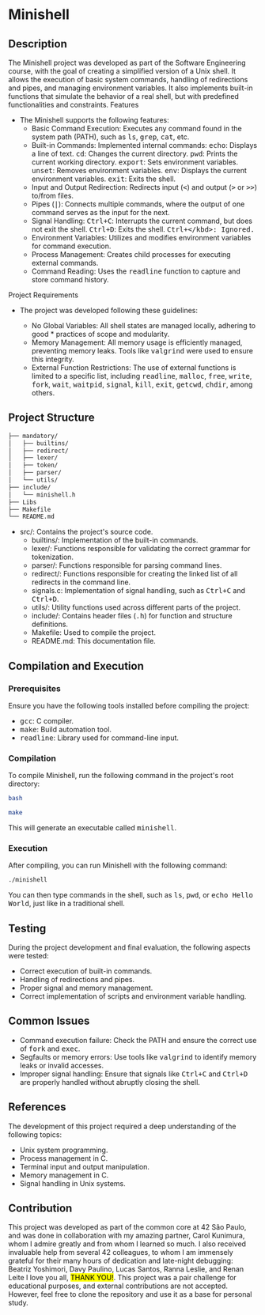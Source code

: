 # Minishell

## Description

The Minishell project was developed as part of the Software Engineering course, with the goal of creating a simplified version of a Unix shell. It allows the execution of basic system commands, handling of redirections and pipes, and managing environment variables. It also implements built-in functions that simulate the behavior of a real shell, but with predefined functionalities and constraints.
Features

* The Minishell supports the following features:
    * Basic Command Execution: Executes any command found in the system path (PATH), such as <kbd>ls</kbd>, <kbd>grep</kbd>, <kbd>cat</kbd>, etc.
    * Built-in Commands: Implemented internal commands:
        <kbd>echo</kbd>: Displays a line of text.
        <kbd>cd</kbd>: Changes the current directory.
        <kbd>pwd</kbd>: Prints the current working directory.
        <kbd>export</kbd>: Sets environment variables.
        <kbd>unset</kbd>: Removes environment variables.
        <kbd>env</kbd>: Displays the current environment variables.
        <kbd>exit</kbd>: Exits the shell.
    * Input and Output Redirection:
        Redirects input (<kbd><</kbd>) and output (<kbd>></kbd> or <kbd>>></kbd>) to/from files.
    * Pipes (<kbd>|</kbd>): Connects multiple commands, where the output of one command serves as the input for the next.
    * Signal Handling:
        <kbd>Ctrl+C</kbd>: Interrupts the current command, but does not exit the shell.
        <kbd>Ctrl+D</kbd>: Exits the shell.
        <kbd>Ctrl+\</kbd>: Ignored.
    * Environment Variables: Utilizes and modifies environment variables for command execution.
    * Process Management: Creates child processes for executing external commands.
    * Command Reading: Uses the <kbd>readline</kbd> function to capture and store command history.

Project Requirements

* The project was developed following these guidelines:

    * No Global Variables: All shell states are managed locally, adhering to good * practices of scope and modularity.
    * Memory Management: All memory usage is efficiently managed, preventing memory leaks. Tools like <kbd>valgrind</kbd> were used to ensure this integrity.
    * External Function Restrictions: The use of external functions is limited to a specific list, including <kbd>readline</kbd>, <kbd>malloc</kbd>, <kbd>free</kbd>, <kbd>write</kbd>, <kbd>fork</kbd>, <kbd>wait</kbd>, <kbd>waitpid</kbd>, <kbd>signal</kbd>, <kbd>kill</kbd>, <kbd>exit</kbd>, <kbd>getcwd</kbd>, <kbd>chdir</kbd>, among others.


## Project Structure

```bash
├── mandatory/
│   ├── builtins/
│   ├── redirect/
│   ├── lexer/
│   ├── token/
│   ├── parser/
│   └── utils/
├── include/
│   └── minishell.h
├── Libs
├── Makefile
└── README.md
```
* src/: Contains the project's source code.
    * builtins/: Implementation of the built-in commands.
    * lexer/: Functions responsible for validating the correct grammar for tokenization.
    * parser/: Functions responsible for parsing command lines.
    * redirect/: Functions responsible for creating the linked list of all redirects in the command line.
    * signals.c: Implementation of signal handling, such as <kbd>Ctrl+C</kbd> and <kbd>Ctrl+D</kbd>.
    * utils/: Utility functions used across different parts of the project.
    * include/: Contains header files (<kbd>.h</kbd>) for function and structure definitions.
    * Makefile: Used to compile the project.
    * README.md: This documentation file.

## Compilation and Execution
### Prerequisites

Ensure you have the following tools installed before compiling the project:
* <kbd>gcc</kbd>: C compiler.
* <kbd>make</kbd>: Build automation tool.
* <kbd>readline</kbd>: Library used for command-line input.

### Compilation
To compile Minishell, run the following command in the project's root directory:
```bash
bash
```

```bash
make
```
This will generate an executable called <kbd>minishell</kbd>.
### Execution

After compiling, you can run Minishell with the following command:
```bash
./minishell
```
You can then type commands in the shell, such as <kbd>ls</kbd>, <kbd>pwd</kbd>, or <kbd>echo Hello World</kbd>, just like in a traditional shell.

## Testing

During the project development and final evaluation, the following aspects were tested:
* Correct execution of built-in commands.
* Handling of redirections and pipes.
* Proper signal and memory management.
* Correct implementation of scripts and environment variable handling.

## Common Issues

* Command execution failure: Check the PATH and ensure the correct use of <kbd>fork</kbd> and <kbd>exec</kbd>.
* Segfaults or memory errors: Use tools like <kbd>valgrind</kbd> to identify memory leaks or invalid accesses.
* Improper signal handling: Ensure that signals like <kbd>Ctrl+C</kbd> and <kbd>Ctrl+D</kbd> are properly handled without abruptly closing the shell.

## References

The development of this project required a deep understanding of the following topics:

* Unix system programming.
* Process management in C.
* Terminal input and output manipulation.
* Memory management in C.
* Signal handling in Unix systems.

## Contribution

This project was developed as part of the common core at 42 São Paulo, and was done in collaboration with my amazing partner, Carol Kunimura, whom I admire greatly and from whom I learned so much. I also received invaluable help from several 42 colleagues, to whom I am immensely grateful for their many hours of dedication and late-night debugging: Beatriz Yoshimori, Davy Paulino, Lucas Santos, Ranna Leslie, and Renan Leite I love you all, <mark>THANK YOU!</mark>. 
This project was a pair challenge for educational purposes, and external contributions are not accepted. However, feel free to clone the repository and use it as a base for personal study.